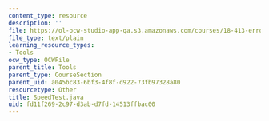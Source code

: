 ```yaml
---
content_type: resource
description: ''
file: https://ol-ocw-studio-app-qa.s3.amazonaws.com/courses/18-413-error-correcting-codes-laboratory-spring-2004/fd11f2692c97d3abd7fd14513ffbac00_SpeedTest.java
file_type: text/plain
learning_resource_types:
- Tools
ocw_type: OCWFile
parent_title: Tools
parent_type: CourseSection
parent_uid: a045bc83-6bf3-4f8f-d922-73fb97328a80
resourcetype: Other
title: SpeedTest.java
uid: fd11f269-2c97-d3ab-d7fd-14513ffbac00
---
```

